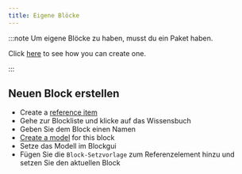 ```yaml
---
title: Eigene Blöcke
---
```


:::note Um eigene Blöcke zu haben, musst du ein Paket haben.

Click [here](pack#create-a-pack) to see how you can create one.

:::

## Neuen Block erstellen

* Create a [reference item](custom-items)
* Gehe zur Blockliste und klicke auf das Wissensbuch
* Geben Sie dem Block einen Namen
* [Create a model](custom-models) for this block
* Setze das Modell im Blockgui
* Fügen Sie die `Block-Setzvorlage` zum Referenzelement hinzu und setzen Sie den aktuellen Block
